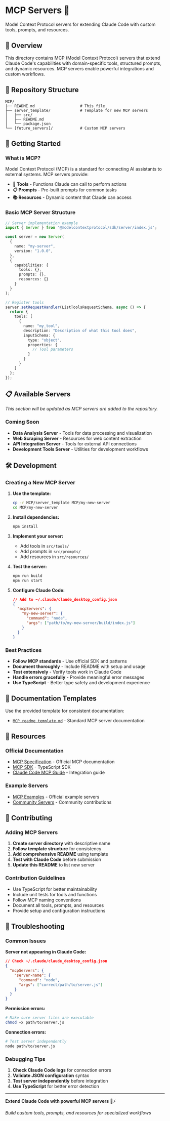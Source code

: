 # MCP Servers 🔌

Model Context Protocol servers for extending Claude Code with custom tools, prompts, and resources.

## 🎯 Overview

This directory contains MCP (Model Context Protocol) servers that extend Claude Code's capabilities with domain-specific tools, structured prompts, and dynamic resources. MCP servers enable powerful integrations and custom workflows.

## 📁 Repository Structure

```
MCP/
├── README.md                    # This file
├── server_template/             # Template for new MCP servers
│   ├── src/
│   ├── README.md
│   └── package.json
└── [future_servers]/            # Custom MCP servers
```

## 🚀 Getting Started

### What is MCP?

Model Context Protocol (MCP) is a standard for connecting AI assistants to external systems. MCP servers provide:

- **🔧 Tools** - Functions Claude can call to perform actions
- **📋 Prompts** - Pre-built prompts for common tasks  
- **📚 Resources** - Dynamic content that Claude can access

### Basic MCP Server Structure

```typescript
// Server implementation example
import { Server } from '@modelcontextprotocol/sdk/server/index.js';

const server = new Server(
  {
    name: "my-server",
    version: "1.0.0",
  },
  {
    capabilities: {
      tools: {},
      prompts: {},
      resources: {}
    }
  }
);

// Register tools
server.setRequestHandler(ListToolsRequestSchema, async () => {
  return {
    tools: [
      {
        name: "my_tool",
        description: "Description of what this tool does",
        inputSchema: {
          type: "object",
          properties: {
            // Tool parameters
          }
        }
      }
    ]
  };
});
```

## 📋 Available Servers

*This section will be updated as MCP servers are added to the repository.*

### Coming Soon
- **Data Analysis Server** - Tools for data processing and visualization
- **Web Scraping Server** - Resources for web content extraction
- **API Integration Server** - Tools for external API connections
- **Development Tools Server** - Utilities for development workflows

## 🛠️ Development

### Creating a New MCP Server

1. **Use the template:**
   ```bash
   cp -r MCP/server_template MCP/my-new-server
   cd MCP/my-new-server
   ```

2. **Install dependencies:**
   ```bash
   npm install
   ```

3. **Implement your server:**
   - Add tools in `src/tools/`
   - Add prompts in `src/prompts/`
   - Add resources in `src/resources/`

4. **Test the server:**
   ```bash
   npm run build
   npm run start
   ```

5. **Configure Claude Code:**
   ```json
   // Add to ~/.claude/claude_desktop_config.json
   {
     "mcpServers": {
       "my-new-server": {
         "command": "node",
         "args": ["path/to/my-new-server/build/index.js"]
       }
     }
   }
   ```

### Best Practices

- **Follow MCP standards** - Use official SDK and patterns
- **Document thoroughly** - Include README with setup and usage
- **Test extensively** - Verify tools work in Claude Code
- **Handle errors gracefully** - Provide meaningful error messages
- **Use TypeScript** - Better type safety and development experience

## 📖 Documentation Templates

Use the provided template for consistent documentation:

- [`MCP_readme_template.md`](../ai_docs/MCP_readme_template.md) - Standard MCP server documentation

## 🔗 Resources

### Official Documentation
- [MCP Specification](https://modelcontextprotocol.io/) - Official MCP documentation
- [MCP SDK](https://github.com/modelcontextprotocol/typescript-sdk) - TypeScript SDK
- [Claude Code MCP Guide](https://docs.anthropic.com/en/docs/claude-code/mcp) - Integration guide

### Example Servers
- [MCP Examples](https://github.com/modelcontextprotocol/servers) - Official example servers
- [Community Servers](https://github.com/modelcontextprotocol/servers#community-servers) - Community contributions

## 🤝 Contributing

### Adding MCP Servers

1. **Create server directory** with descriptive name
2. **Follow template structure** for consistency
3. **Add comprehensive README** using template
4. **Test with Claude Code** before submission
5. **Update this README** to list new server

### Contribution Guidelines

- Use TypeScript for better maintainability
- Include unit tests for tools and functions
- Follow MCP naming conventions
- Document all tools, prompts, and resources
- Provide setup and configuration instructions

## 🚨 Troubleshooting

### Common Issues

**Server not appearing in Claude Code:**
```json
// Check ~/.claude/claude_desktop_config.json
{
  "mcpServers": {
    "server-name": {
      "command": "node",
      "args": ["correct/path/to/server.js"]
    }
  }
}
```

**Permission errors:**
```bash
# Make sure server files are executable
chmod +x path/to/server.js
```

**Connection errors:**
```bash
# Test server independently
node path/to/server.js
```

### Debugging Tips

1. **Check Claude Code logs** for connection errors
2. **Validate JSON configuration** syntax
3. **Test server independently** before integration
4. **Use TypeScript** for better error detection

---

**Extend Claude Code with powerful MCP servers** 🔌⚡

*Build custom tools, prompts, and resources for specialized workflows*